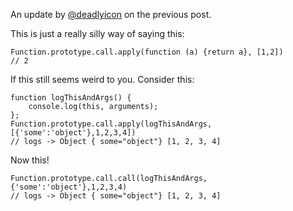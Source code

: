 An update by [@deadlyicon](http://twitter.com/deadlyicon) on the previous post.

This is just a really silly way of saying this:

```
Function.prototype.call.apply(function (a) {return a}, [1,2])
// 2
```

If this still seems weird to you. Consider this: 

```
function logThisAndArgs() { 
    console.log(this, arguments); 
};
Function.prototype.call.apply(logThisAndArgs, [{'some':'object'},1,2,3,4])
// logs -> Object { some="object"} [1, 2, 3, 4]
```

Now this! 

```
Function.prototype.call.call(logThisAndArgs, {'some':'object'},1,2,3,4)
// logs -> Object { some="object"} [1, 2, 3, 4]
```